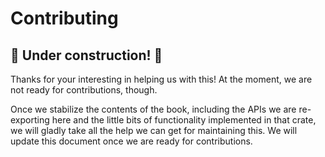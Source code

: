 # Contributing

## 🚧 Under construction! 🚧

Thanks for your interesting in helping us with this! At the moment, we are not
ready for contributions, though.

Once we stabilize the contents of the book, including the APIs we are
re-exporting here and the little bits of functionality implemented in that
crate, we will gladly take all the help we can get for maintaining this. We will
update this document once we are ready for contributions.
